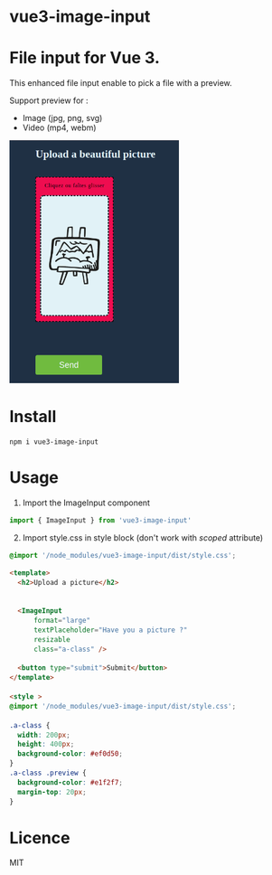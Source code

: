 # vue3-image-input

File input for Vue 3.
=======
This enhanced file input enable to pick a file with a preview.

Support preview for :
* Image (jpg, png, svg)
* Video (mp4, webm)


<img src="./media/Screenshot_21.png" width="300">

# Install
```
npm i vue3-image-input
```
# Usage
1. Import the ImageInput component
```js
import { ImageInput } from 'vue3-image-input'
```
2. Import style.css in style block (don't work with *scoped* attribute)
  ```css
  @import '/node_modules/vue3-image-input/dist/style.css'; 
  ```



```html
<template>
  <h2>Upload a picture</h2>
  
  
  <ImageInput 
      format="large"
      textPlaceholder="Have you a picture ?"
      resizable
      class="a-class" />

  <button type="submit">Submit</button>
</template>

<style >
@import '/node_modules/vue3-image-input/dist/style.css';

.a-class {
  width: 200px;
  height: 400px;
  background-color: #ef0d50;
}
.a-class .preview {
  background-color: #e1f2f7;
  margin-top: 20px;
}

```

# Licence
MIT

